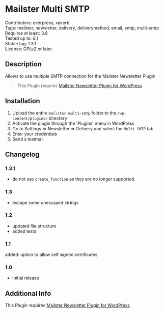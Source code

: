 # Mailster Multi SMTP

Contributors: everpress, xaverb  
Tags: mailster, newsletter, delivery, deliverymethod, email, smtp, multi-smtp  
Requires at least: 3.8  
Tested up to: 6.1  
Stable tag: 1.3.1  
License: GPLv2 or later

## Description

Allows to use multiple SMTP connection for the Mailster Newsletter Plugin

> This Plugin requires [Mailster Newsletter Plugin for WordPress](https://mailster.co/?utm_campaign=wporg&utm_source=wordpress.org&utm_medium=readme&utm_term=Multi+SMTP)

## Installation

1. Upload the entire `mailster-multi-smtp` folder to the `/wp-content/plugins/` directory
2. Activate the plugin through the 'Plugins' menu in WordPress
3. Go to Settings => Newsletter => Delivery and select the `Multi SMTP` tab
4. Enter your credentials
5. Send a testmail

## Changelog

### 1.3.1

-   do not use `create_function` as they are no longer supported.

### 1.3

-   escape some unescaped strings

### 1.2

-   updated file structure
-   added tests

### 1.1

added: option to allow self signed certificates

### 1.0

-   initial release

## Additional Info

This Plugin requires [Mailster Newsletter Plugin for WordPress](https://mailster.co/?utm_campaign=wporg&utm_source=wordpress.org&utm_medium=readme&utm_term=Multi+SMTP)
